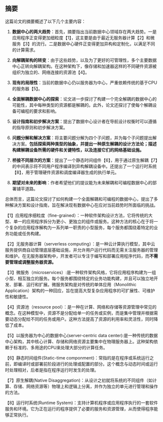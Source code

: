 ## 摘要

这篇论文的摘要概述了以下几个主要内容：

1. **数据中心的两大趋势**：首先，摘要指出当前数据中心领域存在两大趋势。一是应用程序正变得更加细粒度【1】，这主要是由于最近无服务器计算【2】和微服务【3】的流行。二是数据中心硬件正变得更加异构和定制化，以满足不同的计算需求。

2. **向解耦架构的转变**：由于这些趋势，以及为了更好的可管理性，多个主要数据中心正转向解耦架构。在这种架构下，像存储和加速器这样的不同硬件资源被组织为独立的、网络连接的资源池【4】。

3. **现有的局限性**：当前的数据中心仍以服务器为中心，严重依赖传统的基于CPU的服务器【5】。

4. **全面解耦数据中心的探索**：论文进一步探讨了构建一个完全解耦的数据中心的可能性，其中每种类型的资源都是解耦的。此外，论文还探讨了使每个解耦设备可编程的要求和影响。

5. **设计指南和初步解决方案**：提出了数据中心设计者在导航设计权衡时可以遵循的指导原则和初步解决方案。

6. **问题分解和解决方案**：将主要问题分解为四个子问题，并为每个子问题提出解决方案。**包括探索两种类型的抽象，并提出一种原生解耦的设计方法论；描述构建解耦设备所需的硬件和关键特性，以及连接它们的网络基础设施。**

7. **桥接不同层次的方案**：提出了一个静态时间组件【6】，用于通过原生解耦【7】的中间表示将不同用户程序编译到异构解耦设备中。还提出了一个运行时系统【8】，用于管理硬件资源和调度编译器生成的执行单元。

8. **期望对未来的影响**：作者希望他们的提议能为未来解耦和可编程数据中心的部署铺平道路。

总体而言，这篇论文探讨了如何构建一个全面解耦和可编程的数据中心，提出了多种解决方案和设计指南，旨在解决现有数据中心在应对当前趋势时所面临的挑战。

【1】应用程序细粒度（fine-grained）：一种软件架构设计方法，它将传统的大型、单一的应用程序拆分为更小、更独立的组件或服务。这种方法的核心在于将一个复杂的应用程序解构为一系列单一职责的小型服务，每个服务都围绕着特定的业务功能或任务构建。

【2】无服务器计算（serverless computing）：是一种云计算执行模型，其中云服务提供商自动管理底层基础设施，并允许用户运行代码而无需关注服务器的管理和维护。在无服务器架构中，开发者可以专注于编写和部署应用程序代码，而**不需要管理或调整服务器资源。**

【3】微服务（microservices）:是一种软件架构风格，它将应用程序构建为一组小型、相互独立的服务。每个服务都围绕特定的业务功能构建，并且可以独立地开发、部署、运行和扩展。微服务架构是对传统的单体应用（Monolithic Application）架构的一种回应，旨在提高大型复杂应用程序的可扩展性、可维护性和敏捷性。

【4】资源池（resource pool）：是一种在计算、网络和存储等资源管理中常见的概念。在这种模型中，资源不是分配给单一的任务或实例，而是集中管理并根据需要动态分配给不同的任务或用户。这种方法提高了资源的利用率和灵活性，同时降低了成本。

【5】以服务器为中心的数据中心(server-centric data center):是一种传统的数据中心架构，其中核心计算、存储和网络资源主要集中在物理服务器上。这种架构依赖于标准的、多用途的CPU来处理大部分的计算任务。

【6】静态时间组件(Static-time componment)：常指的是在程序或系统运行之前，即编译时或部署前阶段进行的处理或配置的部分。这个概念与动态时间或运行时处理相对，后者是指在程序运行时发生的处理。

【7】原生解耦(Native Disaggregation)：从设计之初就将系统的不同组件（如计算、存储、网络资源等）物理上和逻辑上分离，并作为独立的单元进行管理和操作的方法。

【8】运行时系统(Runtime System)：支持计算机程序或应用程序执行的一套软件服务和环境。它为正在运行的程序提供了必要的服务和资源管理，从而使得程序能够正常执行。

